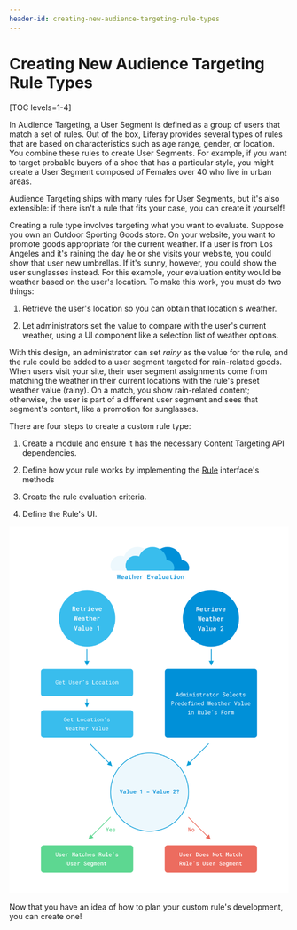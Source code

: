 ```yaml
---
header-id: creating-new-audience-targeting-rule-types
---
```


# Creating New Audience Targeting Rule Types

[TOC levels=1-4]

In Audience Targeting, a User Segment is defined as a group of users that match 
a set of rules. Out of the box, Liferay provides several types of rules that are
based on characteristics such as age range, gender, or location. You combine
these rules to create User Segments. For example, if you want to target probable
buyers of a shoe that has a particular style, you might create a User Segment
composed of Females over 40 who live in urban areas. 

Audience Targeting ships with many rules for User Segments, but it's also 
extensible: if there isn't a rule that fits your case, you can create it 
yourself! 

Creating a rule type involves targeting what you want to evaluate. Suppose you
own an Outdoor Sporting Goods store. On your website, you want to promote goods
appropriate for the current weather. If a user is from Los Angeles and it's
raining the day he or she visits your website, you could show that user new
umbrellas. If it's sunny, however, you could show the user sunglasses instead.
For this example, your evaluation entity would be weather based on the user's
location. To make this work, you must do two things: 

1.  Retrieve the user's location so you can obtain that location's weather. 

2.  Let administrators set the value to compare with the user's current weather,
    using a UI component like a selection list of weather options. 

With this design, an administrator can set *rainy* as the value for the rule,
and the rule could be added to a user segment targeted for rain-related goods.
When users visit your site, their user segment assignments come from matching
the weather in their current locations with the rule's preset weather value
(rainy). On a match, you show rain-related content; otherwise, the user is part
of a different user segment and sees that segment's content, like a promotion
for sunglasses.

There are four steps to create a custom rule type:

1.  Create a module and ensure it has the necessary Content Targeting API
    dependencies.

2.  Define how your rule works by implementing the 
    [Rule](@app-ref@/content-targeting/3.0.0/javadocs/com/liferay/content/targeting/api/model/Rule.html)
    interface's methods

3.  Create the rule evaluation criteria.

4.  Define the Rule's UI.

![Figure 1: This diagram breaks down the evaluation process for the weather rule.](../../../images-dxp/weather-rule-diagram.png)

Now that you have an idea of how to plan your custom rule's development, you can
create one!
